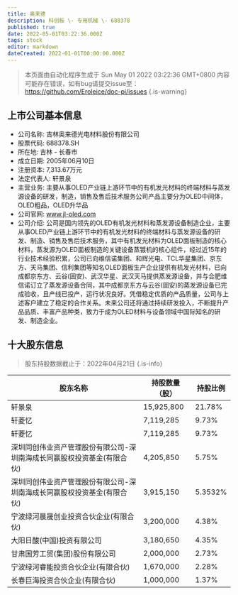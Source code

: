 ```yaml
---
title: 奥来德
description: 科创板 \- 专用机械 \- 688378
published: true
date: 2022-05-01T03:22:36.000Z
tags: stock
editor: markdown
dateCreated: 2022-01-01T00:00:00.000Z
---
```


> 本页面由自动化程序生成于 Sun May 01 2022 03:22:36 GMT+0800
> 内容可能存在错误，如有bug请提交issue至：https://github.com/Eroleice/doc-pi/issues
{.is-warning}

## 上市公司基本信息
- 公司名称: 吉林奥来德光电材料股份有限公司
- 股票代码: 688378.SH
- 所在地: 吉林 - 长春市
- 成立日期: 2005年06月10日
- 注册资本: 7,313.67万元
- 法定代表人: 轩景泉
- 主营业务: 主要从事OLED产业链上游环节中的有机发光材料的终端材料与蒸发源设备的研发，制造，销售及售后技术服务公司产品主要分为OLED中间体，OLED粗品，OLED升华品
- 公司官网: www.jl-oled.com
- 公司介绍: 公司是国内领先的OLED有机发光材料和蒸发源设备制造企业，主要从事OLED产业链上游环节中的有机发光材料的终端材料与蒸发源设备的研发、制造、销售及售后技术服务，其中有机发光材料为OLED面板制造的核心材料，蒸发源为OLED面板制造的关键设备蒸镀机的核心组件，经过近15年的行业技术经验积累，公司已向维信诺集团、和辉光电、TCL华星集团、京东方、天马集团、信利集团等知名OLED面板生产企业提供有机发光材料，已向成都京东方、云谷(固安)、武汉华星、武汉天马提供蒸发源设备，并与合肥维信诺订立了蒸发源设备合同，其中成都京东方与云谷(固安)的蒸发源设备已完成验收，且产线已投产，运行状况良好。凭借稳定优质的产品质量，公司与上述客户建立了稳定的合作关系。未来公司还将通过持续研发投入，不断提升产品品质、丰富产品种类，致力于成为OLED材料与设备领域中国际知名的研发、制造企业。


## 十大股东信息
> 股东持股数据截止于：2022年04月21日
{.is-info}

| 股东名称 | 持股数量（股） | 持股比例 |
| --- | --- | --- |
| 轩景泉 | 15,925,800 | 21.78% |
| 轩菱忆 | 7,119,285 | 9.73% |
| 轩菱忆 | 7,119,285 | 9.73% |
| 深圳同创伟业资产管理股份有限公司-深圳南海成长同赢股权投资基金(有限合伙) | 4,205,850 | 5.75% |
| 深圳同创伟业资产管理股份有限公司-深圳南海成长同赢股权投资基金(有限合伙) | 3,915,150 | 5.3532% |
| 宁波绿河晨晟创业投资合伙企业(有限合伙) | 3,200,000 | 4.38% |
| 大阳日酸(中国)投资有限公司 | 3,180,650 | 4.35% |
| 甘肃国芳工贸(集团)股份有限公司 | 2,000,000 | 2.73% |
| 宁波绿河睿能投资合伙企业(有限合伙) | 1,670,000 | 2.28% |
| 长春巨海投资合伙企业(有限合伙) | 1,000,000 | 1.37% |




